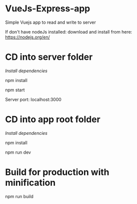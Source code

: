 # VueJs-Express-app
Simple Vuejs app to read and write to server

If don't have nodeJs installed: download and install from here: https://nodejs.org/en/

# CD into server folder

*Install dependencies*

npm install

npm start

Server port: localhost:3000

# CD into app root folder 
*Install dependencies*

npm install

npm run dev

# Build for production with minification
npm run build
